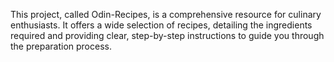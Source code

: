This project, called Odin-Recipes, is a comprehensive resource for culinary enthusiasts. It offers a wide selection of recipes, detailing the ingredients required and providing clear, step-by-step instructions to guide you through the preparation process.